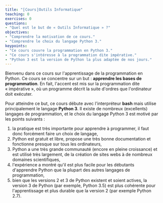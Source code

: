 ```yaml
---
title: "〚Cours〛Outils Informatique"
teaching: 0
exercises: 0
questions:
- "Quel est le but de « Outils Informatique » ?"
objectives:
- "Comprendre la motivation de ce cours."
- "Comprendre le choix du langage Python 3."
keypoints:
- "Ce cours couvre la programmation en Python 3."
- "Ce cours s'intéresse à la programmation dite impérative."
- "Python 3 est la version de Python la plus adaptée de nos jours."
---
```



Bienvenu dans ce cours sur l'apprentissage de la programmation en Python.
Ce cours se concentre sur un but : **apprendre les bases de programmation**.
En fait, l'accent est mis sur la programmation dite « impérative », où un programme décrit la suite d'ordres que l'ordinateur doit exécuter.

Pour atteindre ce but, ce cours débute avec l'interpréteur **bash** mais utilise principalement le langage **Python 3**.
Il existe de nombreux (excellents) langages de programmation, et le choix du langage Python 3 est motivé par les points suivants :

1. la pratique est très importante pour apprendre à programmer, il faut donc forcément faire un choix de langage,
2. Python est gratuit et libre, propose une très bonne documentation et fonctionne presque sur tous les ordinateurs,
3. Python a une très grande communauté (encore en pleine croissance) et est utilisé très largement, de la création de sites webs à de nombreux domaines scientifiques,
4. l'expérience a montré qu'il est plus facile pour les débutants d'apprendre Python que la plupart des autres langages de programmation,
5. bien que les versions 2 et 3 de Python existent et soient actives, la version 3 de Python (par exemple, Python 3.5) est plus cohérente pour l'apprentissage et plus durable que la version 2 (par exemple Python 2.7).

